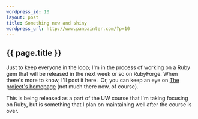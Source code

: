 ```yaml
--- 
wordpress_id: 10
layout: post
title: Something new and shiny
wordpress_url: http://www.panpainter.com/?p=10
---
```


## {{ page.title }}

Just to keep everyone in the loop; I'm in the process of working on a Ruby gem that will be released in the next week or so on RubyForge. When there's more to know, I'll post it here.  Or, you can keep an eye on [The project's homepage](http://featherdust.panpainter.com "The Project's homepage") (not much there now, of course).

This is being released as a part of the UW course that I'm taking focusing on Ruby, but is something that I plan on maintaining well after the course is over.

